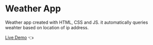 # Weather App

Weather app created with HTML, CSS and JS.
it automatically queries weahter based on location of ip address.

[Live Demo](https://hassanalnaggar99.github.io/Project-Weather-App/) :point_left:
